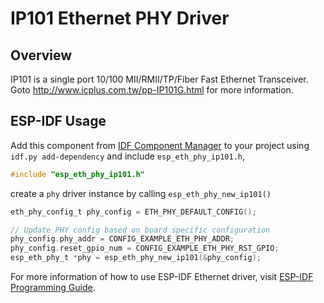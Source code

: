 # IP101 Ethernet PHY Driver

## Overview

IP101 is a single port 10/100 MII/RMII/TP/Fiber Fast Ethernet Transceiver. Goto http://www.icplus.com.tw/pp-IP101G.html for more information.

## ESP-IDF Usage

Add this component from [IDF Component Manager](https://components.espressif.com/) to your project using `idf.py add-dependency` and include `esp_eth_phy_ip101.h`,

```c
#include "esp_eth_phy_ip101.h"
```

create a `phy` driver instance by calling `esp_eth_phy_new_ip101()`

```c
eth_phy_config_t phy_config = ETH_PHY_DEFAULT_CONFIG();

// Update PHY config based on board specific configuration
phy_config.phy_addr = CONFIG_EXAMPLE_ETH_PHY_ADDR;
phy_config.reset_gpio_num = CONFIG_EXAMPLE_ETH_PHY_RST_GPIO;
esp_eth_phy_t *phy = esp_eth_phy_new_ip101(&phy_config);
```

For more information of how to use ESP-IDF Ethernet driver, visit [ESP-IDF Programming Guide](https://docs.espressif.com/projects/esp-idf/en/latest/esp32/api-reference/network/esp_eth.html).
